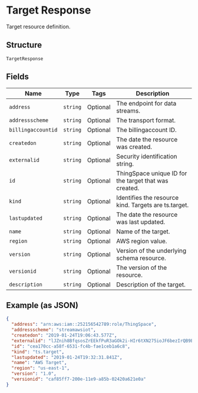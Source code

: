 
# Target Response

Target resource definition.

## Structure

`TargetResponse`

## Fields

| Name | Type | Tags | Description |
|  --- | --- | --- | --- |
| `address` | `string` | Optional | The endpoint for data streams. |
| `addressscheme` | `string` | Optional | The transport format. |
| `billingaccountid` | `string` | Optional | The billingaccount ID. |
| `createdon` | `string` | Optional | The date the resource was created. |
| `externalid` | `string` | Optional | Security identification string. |
| `id` | `string` | Optional | ThingSpace unique ID for the target that was created. |
| `kind` | `string` | Optional | Identifies the resource kind. Targets are ts.target. |
| `lastupdated` | `string` | Optional | The date the resource was last updated. |
| `name` | `string` | Optional | Name of the target. |
| `region` | `string` | Optional | AWS region value. |
| `version` | `string` | Optional | Version of the underlying schema resource. |
| `versionid` | `string` | Optional | The version of the resource. |
| `description` | `string` | Optional | Description of the target. |

## Example (as JSON)

```json
{
  "address": "arn:aws:iam::252156542789:role/ThingSpace",
  "addressscheme": "streamawsiot",
  "createdon": "2019-01-24T19:06:43.577Z",
  "externalid": "lJZnih8BfqsosZrEEkfPuR3aGOk2i-HIr6tXN275ioJF6bezIrQB9EbzpTRep8J7RmV7QH==",
  "id": "cea170cc-a58f-6531-fc4b-fae1ceb1a6c8",
  "kind": "ts.target",
  "lastupdated": "2019-01-24T19:32:31.841Z",
  "name": "AWS Target",
  "region": "us-east-1",
  "version": "1.0",
  "versionid": "caf85ff7-200e-11e9-a85b-02420a621e0a"
}
```

